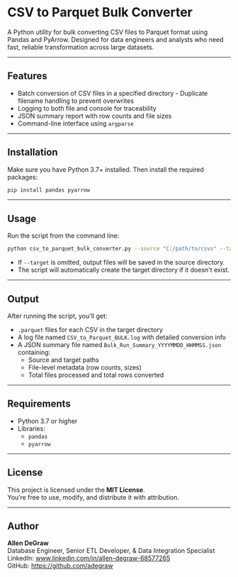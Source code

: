 # CSV to Parquet Bulk Converter

A Python utility for bulk converting CSV files to Parquet format using Pandas and PyArrow. Designed for data engineers and analysts who need fast, reliable transformation across large datasets.

---

## Features

- Batch conversion of CSV files in a specified directory
-️ Duplicate filename handling to prevent overwrites
- Logging to both file and console for traceability
- JSON summary report with row counts and file sizes
- Command-line interface using `argparse`

---

## Installation

Make sure you have Python 3.7+ installed. Then install the required packages:

```bash
pip install pandas pyarrow
```

---

## Usage

Run the script from the command line:

```bash
python csv_to_parquet_bulk_converter.py --source "C:/path/to/csvs" --target "C:/path/to/output"
```

- If `--target` is omitted, output files will be saved in the source directory.
- The script will automatically create the target directory if it doesn't exist.

---

## Output

After running the script, you'll get:

- `.parquet` files for each CSV in the target directory
- A log file named `CSV_to_Parquet_BULK.log` with detailed conversion info
- A JSON summary file named `Bulk_Run_Summary_YYYYMMDD_HHMMSS.json` containing:
  - Source and target paths
  - File-level metadata (row counts, sizes)
  - Total files processed and total rows converted

---

## Requirements

- Python 3.7 or higher
- Libraries:
  - `pandas`
  - `pyarrow`

---

## License

This project is licensed under the **MIT License**.  
You’re free to use, modify, and distribute it with attribution.

---

## Author
**Allen DeGraw**  
Database Engineer, Senior ETL Developer, & Data Integration Specialist  
LinkedIn: www.linkedin.com/in/allen-degraw-68577265  
GitHub: https://github.com/adegraw  